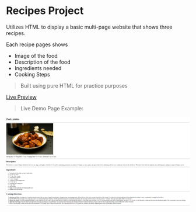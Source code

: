 # Recipes Project
Utilizes HTML to display a basic multi-page website that shows three recipes.

Each recipe pages shows
- Image of the food
- Description of the food
- Ingredients needed
- Cooking Steps

> Built using pure HTML for practice purposes

[Live Preview](https://rikkimartin.github.io/recipes-project "Odin Recipes")

> Live Demo Page Example:

![Pork Adobo Page](./images/demo.png)